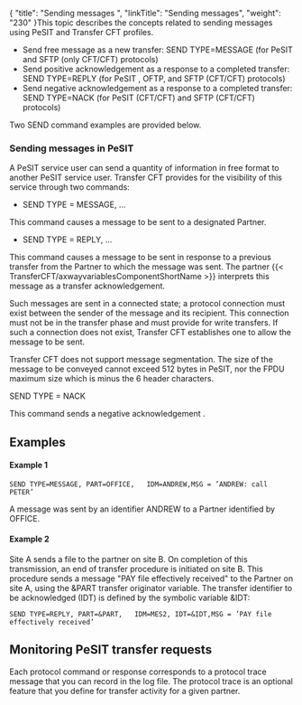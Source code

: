 {
    "title": "Sending  messages ",
    "linkTitle": "Sending messages",
    "weight": "230"
}This topic describes the concepts related to sending messages using
PeSIT and Transfer CFT profiles.

- Send free message as a new transfer: SEND TYPE=MESSAGE (for PeSIT and SFTP (only CFT/CFT) protocols)
- Send positive acknowledgement as a response to a completed transfer: SEND TYPE=REPLY (for PeSIT , OFTP, and SFTP (CFT/CFT) protocols)
- Send negative acknowledgement as a response to a completed transfer: SEND TYPE=NACK (for PeSIT (CFT/CFT) and SFTP (CFT/CFT) protocols)

Two SEND command examples are provided
below.

<span id="Sending_messages_in_PeSIT"></span>

### Sending messages in PeSIT

A PeSIT service user can send a quantity of information in free format
to another PeSIT service user. Transfer CFT provides for the visibility
of this service through two commands:

- SEND
    TYPE = MESSAGE, ...

This command causes
a message to be sent to a designated Partner.

- SEND
    TYPE = REPLY, ...

This command causes a message to be sent
in response to a previous transfer from the Partner to which the message
was sent. The partner {{< TransferCFT/axwayvariablesComponentShortName  >}} interprets this message as a transfer acknowledgement.

Such messages are sent in a connected state; a protocol connection must
exist between the sender of the message and its recipient. This connection
must not be in the transfer phase and must provide for write transfers.
If such a connection does not exist, Transfer CFT establishes one to allow
the message to be sent.

Transfer CFT does not support message segmentation. The size of the
message to be conveyed cannot exceed 512 bytes in PeSIT, nor the FPDU maximum size which
is minus the 6 header characters.

SEND
TYPE = NACK

This command sends a negative acknowledgement .

<span id="Examples"></span>

Examples
--------

#### Example 1

`SEND TYPE=MESSAGE, PART=OFFICE,   IDM=ANDREW,MSG = ’ANDREW: call PETER’`

A message was sent by an identifier ANDREW to a Partner identified by
OFFICE.

#### Example 2

Site A sends a file to the partner on site B. On completion of this
transmission, an end of transfer procedure is initiated on site B. This
procedure sends a message "PAY file effectively received" to
the Partner on site A, using the &PART transfer originator variable.
The transfer identifier to be acknowledged (IDT) is defined by the symbolic
variable &IDT:

`SEND TYPE=REPLY, PART=&PART,   IDM=MES2, IDT=&IDT,MSG = ’PAY file effectively received’`

<span id="Monitoring_PeSIT_transfer_requests"></span>

Monitoring PeSIT transfer requests
----------------------------------

Each protocol command or response corresponds to a protocol trace message
that you can record in the log file. The protocol trace is an optional
feature that you define for transfer activity for a given partner.
